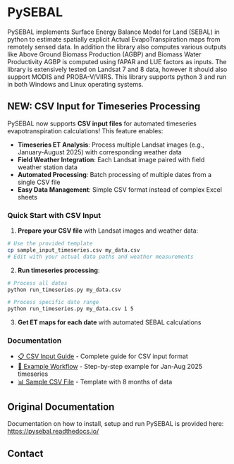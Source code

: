 # PySEBAL

PySEBAL implements Surface Energy Balance Model for Land (SEBAL) in python to estimate spatially explicit Actual EvapoTranspiration maps from remotely sensed data. In addition the library also computes various outputs like Above Ground Biomass Production (AGBP) and Biomass Water Productivity AGBP is computed using fAPAR and LUE factors as inputs. The library is extensively tested on Landsat 7 and 8 data, however it should also support MODIS and PROBA-V/VIIRS. This library supports python 3 and run in both Windows and Linux operating systems.

## NEW: CSV Input for Timeseries Processing

PySEBAL now supports **CSV input files** for automated timeseries evapotranspiration calculations! This feature enables:

- **Timeseries ET Analysis**: Process multiple Landsat images (e.g., January-August 2025) with corresponding weather data
- **Field Weather Integration**: Each Landsat image paired with field weather station data  
- **Automated Processing**: Batch processing of multiple dates from a single CSV file
- **Easy Data Management**: Simple CSV format instead of complex Excel sheets

### Quick Start with CSV Input

1. **Prepare your CSV file** with Landsat images and weather data:
```bash
# Use the provided template
cp sample_input_timeseries.csv my_data.csv
# Edit with your actual data paths and weather measurements
```

2. **Run timeseries processing**:
```bash
# Process all dates
python run_timeseries.py my_data.csv

# Process specific date range  
python run_timeseries.py my_data.csv 1 5
```

3. **Get ET maps for each date** with automated SEBAL calculations

### Documentation

- [📋 CSV Input Guide](CSV_INPUT_GUIDE.md) - Complete guide for CSV input format
- [🚀 Example Workflow](EXAMPLE_WORKFLOW.md) - Step-by-step example for Jan-Aug 2025 timeseries
- [📊 Sample CSV File](sample_input_timeseries.csv) - Template with 8 months of data

## Original Documentation
Documentation on how to install, setup and run PySEBAL is provided here: https://pysebal.readthedocs.io/

## Contact
